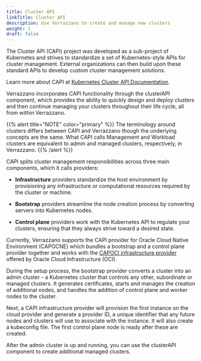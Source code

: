 ```yaml
---
title: Cluster API
linkTitle: Cluster API
description: Use Verrazzano to create and manage new clusters
weight: 1
draft: false
---
```


The Cluster API (CAPI) project was developed as a sub-project of Kubernetes and strives to standardize a set of Kubernetes-style APIs for cluster management. External organizations can then build upon these standard APIs to develop custom cluster management solutions.

Learn more about CAPI at [Kubernetes Cluster API Documentation](https://cluster-api.sigs.k8s.io/introduction.html).

Verrazzano incorporates CAPI functionality through the clusterAPI component, which provides the ability to quickly design and deploy clusters and then continue managing your clusters throughout their life cycle, all from within Verrazzano.

{{% alert title="NOTE" color="primary" %}}
The terminology around clusters differs between CAPI and Verrazzano though the underlying concepts are the same. What CAPI calls Management and Workload clusters are equivalent to admin and managed clusters, respectively, in Verrazzano.
{{% /alert %}}

CAPI splits cluster management responsibilities across three main components, which it calls providers: 

* **Infrastructure** providers standardize the host environment by provisioning any infrastructure or computational resources required by the cluster or machine. 

* **Bootstrap** providers streamline the node creation process by converting servers into Kubernetes nodes. 

* **Control plane** providers work with the Kubernetes API to regulate your clusters, ensuring that they always strive toward a desired state. 

Currently, Verrazzano supports the CAPI provider for Oracle Cloud Native Environment (CAPOCNE) which bundles a bootstrap and a control plane provider together and works with the [CAPOCI infrastructure provider](https://github.com/oracle/cluster-api-provider-oci) offered by Oracle Cloud Infrastructure (OCI).

During the setup process, the bootstrap provider converts a cluster into an admin cluster - a Kubernetes cluster that controls any other, subordinate or managed clusters. It generates certificates, starts and manages the creation of additional nodes, and handles the addition of control plane and worker nodes to the cluster.

Next, a CAPI infrastructure provider will provision the first instance on the cloud provider and generate a provider ID, a unique identifier that any future nodes and clusters will use to associate with the instance. It will also create a kubeconfig file. The first control plane node is ready after these are created.

After the admin cluster is up and running, you can use the clusterAPI component to create additional managed clusters.
